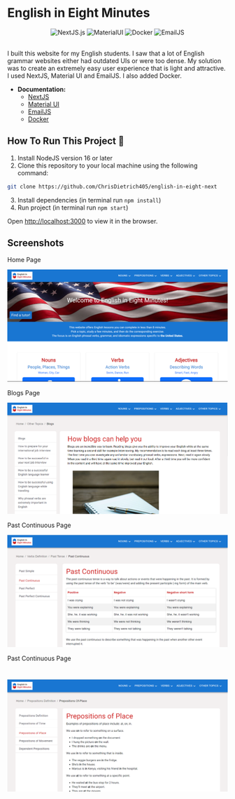 # English in Eight Minutes


<div align="center">
  <img src="https://img.shields.io/badge/NextJS-13.4.12-green" alt="NextJS.js">
  <img src="https://img.shields.io/badge/Material UI-5.0.10-blue" alt="MaterialUI">
  <img src="https://img.shields.io/badge/Docker-24.0.5-brightgreen" alt="Docker">
  <img src="https://img.shields.io/badge/EmailJS-3.11.0-pink" alt="EmailJS">
</div>
<br/>

I built this website for my English students. I saw that a lot of English grammar websites either had outdated UIs or were too dense. My solution was to create an extremely easy user experience that is light and attractive. I used NextJS, Material UI and EmailJS. I also added Docker.


- **Documentation:**
    - [NextJS](https://nextjs.org/)  
    - [Material UI](https://mui.com/material-ui/)
    - [EmailJS](https://www.emailjs.com/docs/)
    - [Docker](https://www.docker.com/)



## How To Run This Project 📁


1. Install NodeJS version 16 or later
2. Clone this repository to your local machine using the following command:

```bash
git clone https://github.com/ChrisDietrich405/english-in-eight-next
```
3. Install dependencies (in terminal run `npm install`)
4. Run project (in terminal run `npm start`)


Open [http://localhost:3000](http://localhost:3000) to view it in the browser.




## Screenshots


Home Page

![image](github-images/github-home.png)

Blogs Page

![image](github-images/github-blogs.png)

Past Continuous Page

![image](github-images/github-past-continuous.png)

Past Continuous Page

![image](github-images/github-prepositions.png)
=======
